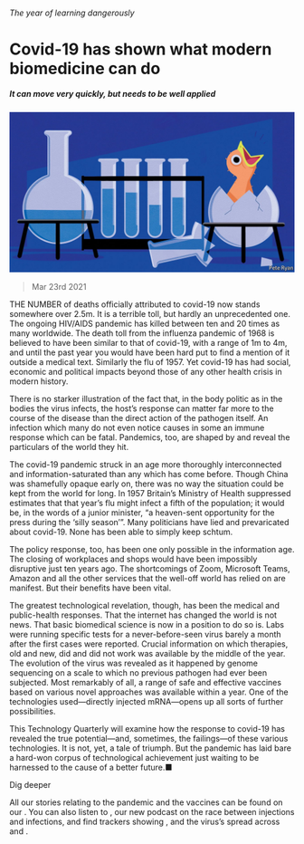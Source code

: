 ###### The year of learning dangerously

# Covid-19 has shown what modern biomedicine can do 

##### It can move very quickly, but needs to be well applied 

![image](images/20210327_tqd001.jpg) 

> Mar 23rd 2021 

THE NUMBER of deaths officially attributed to covid-19 now stands somewhere over 2.5m. It is a terrible toll, but hardly an unprecedented one. The ongoing HIV/AIDS pandemic has killed between ten and 20 times as many worldwide. The death toll from the influenza pandemic of 1968 is believed to have been similar to that of covid-19, with a range of 1m to 4m, and until the past year you would have been hard put to find a mention of it outside a medical text. Similarly the flu of 1957. Yet covid-19 has had social, economic and political impacts beyond those of any other health crisis in modern history.

There is no starker illustration of the fact that, in the body politic as in the bodies the virus infects, the host’s response can matter far more to the course of the disease than the direct action of the pathogen itself. An infection which many do not even notice causes in some an immune response which can be fatal. Pandemics, too, are shaped by and reveal the particulars of the world they hit.


The covid-19 pandemic struck in an age more thoroughly interconnected and information-saturated than any which has come before. Though China was shamefully opaque early on, there was no way the situation could be kept from the world for long. In 1957 Britain’s Ministry of Health suppressed estimates that that year’s flu might infect a fifth of the population; it would be, in the words of a junior minister, “a heaven-sent opportunity for the press during the ‘silly season’”. Many politicians have lied and prevaricated about covid-19. None has been able to simply keep schtum.

The policy response, too, has been one only possible in the information age. The closing of workplaces and shops would have been impossibly disruptive just ten years ago. The shortcomings of Zoom, Microsoft Teams, Amazon and all the other services that the well-off world has relied on are manifest. But their benefits have been vital.

The greatest technological revelation, though, has been the medical and public-health responses. That the internet has changed the world is not news. That basic biomedical science is now in a position to do so is. Labs were running specific tests for a never-before-seen virus barely a month after the first cases were reported. Crucial information on which therapies, old and new, did and did not work was available by the middle of the year. The evolution of the virus was revealed as it happened by genome sequencing on a scale to which no previous pathogen had ever been subjected. Most remarkably of all, a range of safe and effective vaccines based on various novel approaches was available within a year. One of the technologies used—directly injected mRNA—opens up all sorts of further possibilities.

This Technology Quarterly will examine how the response to covid-19 has revealed the true potential—and, sometimes, the failings—of these various technologies. It is not, yet, a tale of triumph. But the pandemic has laid bare a hard-won corpus of technological achievement just waiting to be harnessed to the cause of a better future.■

Dig deeper

All our stories relating to the pandemic and the vaccines can be found on our . You can also listen to , our new podcast on the race between injections and infections, and find trackers showing ,  and the virus’s spread across  and .

